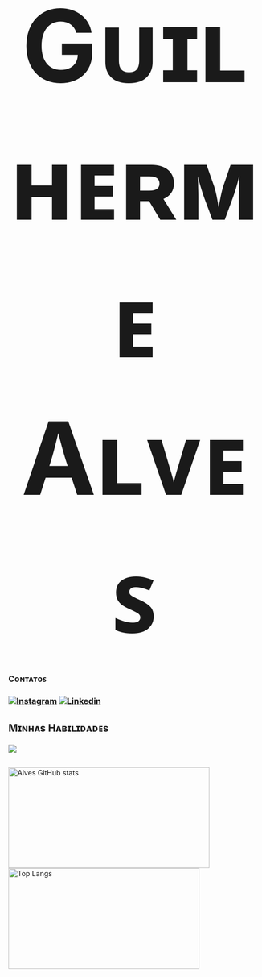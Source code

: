 

<div align="center" style="text-align:center; justify-content:center">
    <h2 style="font-size:200px; margin-bottom:20px">Gᴜɪʟʜᴇʀᴍᴇ Aʟᴠᴇꜱ</h2>
</div>



<div>
<h3 style="font-size:16px">​Cᴏɴᴛᴀᴛᴏꜱ<h3>

[![Instagram](https://img.shields.io/badge/Instagram-E4405F?style=for-the-badge&logo=instagram&logoColor=white)](https://www.instagram.com/guialv7s/) 
[![Linkedin](https://img.shields.io/badge/LinkedIn-0077B5?style=for-the-badge&logo=linkedin&logoColor=white)](www.linkedin.com/in/guilherme-alves-lima-801693281)
</div>

##

<div style="margin-top:25px">
    <h3 style="font-size:20px">Mɪɴʜᴀs Hᴀʙɪʟɪᴅᴀᴅᴇs</h3>
    <a href="https://skillicons.dev">
        <img src="https://skillicons.dev/icons?i=html,css"/>
    </a>
</div>

## 

<!-- Estatísticas do git -->
<div>
  <img src="https://github-readme-stats.vercel.app/api?username=DevsAlves&show_icons=true&theme=tokyonight" alt="Alves GitHub stats" style="width: 400px; height:200px">
  <img src="https://github-readme-stats.vercel.app/api/top-langs/?username=DevsAlves&layout=compact&theme=dark" alt="Top Langs" style="width: 380px; height:200px">
</div>
